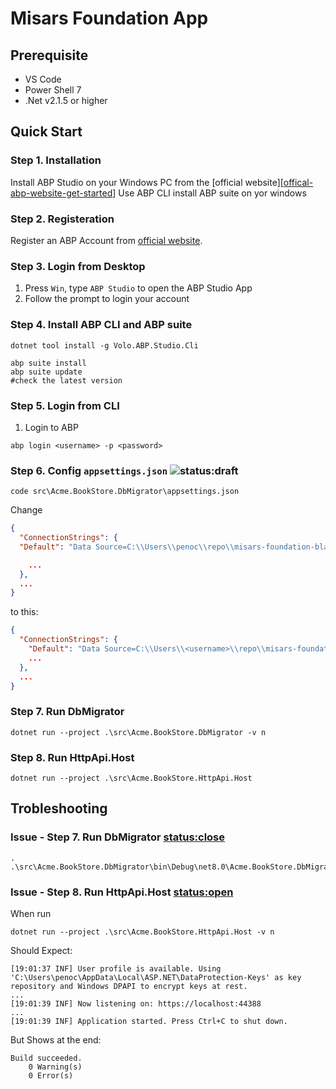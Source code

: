 # Misars Foundation App
## Prerequisite
- VS Code
- Power Shell 7
- .Net v2.1.5 or higher
## Quick Start
### Step 1. Installation
Install ABP Studio on your Windows PC from the [official website][[offical-abp-website-get-started]]
Use ABP CLI install ABP suite on yor windows
### Step 2. Registeration
Register an ABP Account from [official website][offical-abp-website-register].
### Step 3. Login from Desktop
1. Press `Win`, type `ABP Studio` to open the ABP Studio App
2. Follow the prompt to login your account

### Step 4. Install ABP CLI and ABP suite

```pwsh
dotnet tool install -g Volo.ABP.Studio.Cli 
```
```pwsh
abp suite install
abp suite update 
#check the latest version 
```
### Step 5. Login from CLI
1. Login to ABP
```pwsh
abp login <username> -p <password>
```
### Step 6. Config `appsettings.json` ![status:draft]
```pwsh
code src\Acme.BookStore.DbMigrator\appsettings.json
```
Change 
```json
{
  "ConnectionStrings": {
  "Default": "Data Source=C:\\Users\\penoc\\repo\\misars-foundation-blazor.db;"

    ...
  },
  ...
}
```
to this:
```json
{
  "ConnectionStrings": {
    "Default": "Data Source=C:\\Users\\<username>\\repo\\misars-foundation-blazor.db;"
    ...
  },
  ...
}
```
### Step 7. Run DbMigrator
```pwsh
dotnet run --project .\src\Acme.BookStore.DbMigrator -v n
```

### Step 8. Run HttpApi.Host
```pwsh
dotnet run --project .\src\Acme.BookStore.HttpApi.Host
```

## Trobleshooting
### Issue - Step 7. Run DbMigrator [status:close]
```pwsh
. .\src\Acme.BookStore.DbMigrator\bin\Debug\net8.0\Acme.BookStore.DbMigrator.exe
```
### Issue - Step 8. Run HttpApi.Host [status:open]
When run
```
dotnet run --project .\src\Acme.BookStore.HttpApi.Host -v n
```
Should Expect:
```
[19:01:37 INF] User profile is available. Using 'C:\Users\penoc\AppData\Local\ASP.NET\DataProtection-Keys' as key repository and Windows DPAPI to encrypt keys at rest.
...
[19:01:39 INF] Now listening on: https://localhost:44388
...
[19:01:39 INF] Application started. Press Ctrl+C to shut down.
```
But Shows at the end:
```
Build succeeded.
    0 Warning(s)
    0 Error(s)
```

[offical-abp-website-get-started]: https://abp.io/get-started
[offical-abp-website-register]: https://account.abp.io/Account/Register
[status:draft]: https://img.shields.io/badge/draft-red
[status:close]: https://img.shields.io/badge/close-green
[status:open]: https://img.shields.io/badge/open-red